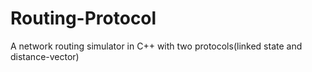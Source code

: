 # Routing-Protocol
A network routing simulator in  C++ with two protocols(linked state and distance-vector)
